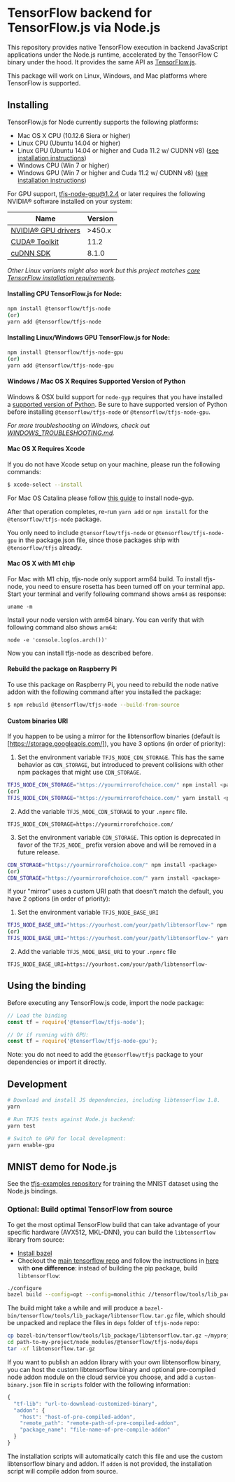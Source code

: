 # TensorFlow backend for TensorFlow.js via Node.js
This repository provides native TensorFlow execution in backend JavaScript applications under the Node.js runtime,
accelerated by the TensorFlow C binary under the hood. It provides the same API as [TensorFlow.js](https://js.tensorflow.org/api/latest/).

This package will work on Linux, Windows, and Mac platforms where TensorFlow is supported.

## Installing

TensorFlow.js for Node currently supports the following platforms:
- Mac OS X CPU (10.12.6 Siera or higher)
- Linux CPU (Ubuntu 14.04 or higher)
- Linux GPU (Ubuntu 14.04 or higher and Cuda 11.2 w/ CUDNN v8) ([see installation instructions](https://www.tensorflow.org/install/gpu#software_requirements))
- Windows CPU (Win 7 or higher)
- Windows GPU (Win 7 or higher and Cuda 11.2 w/ CUDNN v8) ([see installation instructions](https://www.tensorflow.org/install/gpu#windows_setup))

For GPU support, tfjs-node-gpu@1.2.4 or later requires the following NVIDIA® software installed on your system:

| Name | Version |
| ------------- | ------------- |
| [NVIDIA® GPU drivers](https://www.nvidia.com/Download/index.aspx?lang=en-us) | >450.x  |
| [CUDA® Toolkit](https://developer.nvidia.com/cuda-toolkit-archive)  | 11.2  |
| [cuDNN SDK](https://developer.nvidia.com/rdp/cudnn-download)  | 8.1.0  |

*Other Linux variants might also work but this project matches [core TensorFlow installation requirements](https://www.tensorflow.org/install/source).*

#### Installing CPU TensorFlow.js for Node:

```sh
npm install @tensorflow/tfjs-node
(or)
yarn add @tensorflow/tfjs-node
```

#### Installing Linux/Windows GPU TensorFlow.js for Node:

```sh
npm install @tensorflow/tfjs-node-gpu
(or)
yarn add @tensorflow/tfjs-node-gpu
```

#### Windows / Mac OS X Requires Supported Version of Python

Windows & OSX build support for `node-gyp` requires that you have installed a [supported version of Python](https://devguide.python.org/versions/#supported-versions). Be sure to have supported version of Python before installing `@tensorflow/tfjs-node` or `@tensorflow/tfjs-node-gpu`.

*For more troubleshooting on Windows, check out [WINDOWS_TROUBLESHOOTING.md](./WINDOWS_TROUBLESHOOTING.md).*

#### Mac OS X Requires Xcode

If you do not have Xcode setup on your machine, please run the following commands:

```sh
$ xcode-select --install
```
For Mac OS Catalina please follow [this guide](https://github.com/nodejs/node-gyp/blob/master/macOS_Catalina.md#installing-node-gyp-using-the-xcode-command-line-tools-via-manual-download) to install node-gyp.

After that operation completes, re-run `yarn add` or `npm install` for the `@tensorflow/tfjs-node` package.

You only need to include `@tensorflow/tfjs-node` or `@tensorflow/tfjs-node-gpu` in the package.json file, since those packages ship with `@tensorflow/tfjs` already.

#### Mac OS X with M1 chip
For Mac with M1 chip, tfjs-node only support arm64 build.
To install tfjs-node, you need to ensure rosetta has been turned off on your terminal app.
Start your terminal and verify following command shows `arm64` as response:
```
uname -m
```
Install your node version with arm64 binary. You can verify that with following command also shows `arm64`:
```
node -e 'console.log(os.arch())'
```
Now you can install tfjs-node as described before.

#### Rebuild the package on Raspberry Pi

To use this package on Raspberry Pi, you need to rebuild the node native addon with the following command after you installed the package:

```sh
$ npm rebuild @tensorflow/tfjs-node --build-from-source
```

#### Custom binaries URI

If you happen to be using a mirror for the libtensorflow binaries (default is [https://storage.googleapis.com/]), you have 3 options (in order of priority):

1. Set the environment variable `TFJS_NODE_CDN_STORAGE`. This has the same behavior as `CDN_STORAGE`, but introduced to prevent collisions with other npm packages that might use `CDN_STORAGE`.

```sh
TFJS_NODE_CDN_STORAGE="https://yourmirrorofchoice.com/" npm install <package>
(or)
TFJS_NODE_CDN_STORAGE="https://yourmirrorofchoice.com/" yarn install <package>
```

2. Add the variable `TFJS_NODE_CDN_STORAGE` to your `.npmrc` file.

```
TFJS_NODE_CDN_STORAGE=https://yourmirrorofchoice.com/
```

3. Set the environment variable `CDN_STORAGE`. This option is deprecated in favor of the `TFJS_NODE_` prefix version above and will be removed in a future release.

```sh
CDN_STORAGE="https://yourmirrorofchoice.com/" npm install <package>
(or)
CDN_STORAGE="https://yourmirrorofchoice.com/" yarn install <package>
```

If your "mirror" uses a custom URI path that doesn't match the default, you have 2 options (in order of priority):

1. Set the environment variable `TFJS_NODE_BASE_URI`

```sh
TFJS_NODE_BASE_URI="https://yourhost.com/your/path/libtensorflow-" npm install <package>
(or)
TFJS_NODE_BASE_URI="https://yourhost.com/your/path/libtensorflow-" yarn install <package>
```

2. Add the variable `TFJS_NODE_BASE_URI` to your `.npmrc` file

```
TFJS_NODE_BASE_URI=https://yourhost.com/your/path/libtensorflow-
```

## Using the binding

Before executing any TensorFlow.js code, import the node package:

```js
// Load the binding
const tf = require('@tensorflow/tfjs-node');

// Or if running with GPU:
const tf = require('@tensorflow/tfjs-node-gpu');
```

Note: you do not need to add the `@tensorflow/tfjs` package to your dependencies or import it directly.

## Development

```sh
# Download and install JS dependencies, including libtensorflow 1.8.
yarn

# Run TFJS tests against Node.js backend:
yarn test
```

```sh
# Switch to GPU for local development:
yarn enable-gpu
```


## MNIST demo for Node.js

See the [tfjs-examples repository](https://github.com/tensorflow/tfjs-examples/tree/master/mnist-node) for training the MNIST dataset using the Node.js bindings.

### Optional: Build optimal TensorFlow from source

To get the most optimal TensorFlow build that can take advantage of your specific hardware (AVX512, MKL-DNN), you can build the `libtensorflow` library from source:
- [Install bazel](https://docs.bazel.build/versions/master/install.html)
- Checkout the [main tensorflow repo](https://github.com/tensorflow/tensorflow) and follow the instructions in [here](https://www.tensorflow.org/install/source) with **one difference**: instead of building the pip package, build `libtensorflow`:

```sh
./configure
bazel build --config=opt --config=monolithic //tensorflow/tools/lib_package:libtensorflow
```

The build might take a while and will produce a `bazel-bin/tensorflow/tools/lib_package/libtensorflow.tar.gz` file, which should be unpacked and replace the files in `deps` folder of `tfjs-node` repo:
```sh
cp bazel-bin/tensorflow/tools/lib_package/libtensorflow.tar.gz ~/myproject/node_modules/@tensorflow/tfjs-node/deps
cd path-to-my-project/node_modules/@tensorflow/tfjs-node/deps
tar -xf libtensorflow.tar.gz
```

If you want to publish an addon library with your own libtensorflow binary, you can host the custom libtensorflow binary and optional pre-compiled node addon module on the cloud service you choose, and add a `custom-binary.json` file in `scripts` folder with the following information:

```js
{
  "tf-lib": "url-to-download-customized-binary",
  "addon": {
    "host": "host-of-pre-compiled-addon",
    "remote_path": "remote-path-of-pre-compiled-addon",
    "package_name": "file-name-of-pre-compile-addon"
  }
}
```

The installation scripts will automatically catch this file and use the custom libtensorflow binary and addon. If `addon` is not provided, the installation script will compile addon from source.

